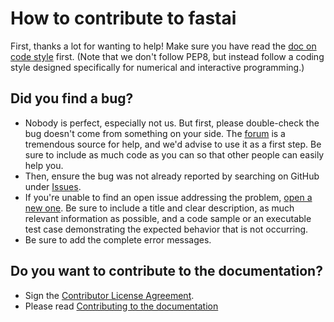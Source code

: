 # How to contribute to fastai

First, thanks a lot for wanting to help! Make sure you have read the [doc on code style](https://docs.fast.ai/dev/style.html) first. (Note that we don't follow PEP8, but instead follow a coding style designed specifically for numerical and interactive programming.)

## Did you find a bug?

* Nobody is perfect, especially not us. But first, please double-check the bug doesn't come from something on your side. The [forum](https://forums.fast.ai/) is a tremendous source for help, and we'd advise to use it as a first step. Be sure to include as much code as you can so that other people can easily help you.
* Then, ensure the bug was not already reported by searching on GitHub under [Issues](https://github.com/fastai/fastai_docs/issues).
* If you're unable to find an open issue addressing the problem, [open a new one](https://github.com/fastai/fastai_docs/issues/new). Be sure to include a title and clear description, as much relevant information as possible, and a code sample or an executable test case demonstrating the expected behavior that is not occurring.
* Be sure to add the complete error messages.

## Do you want to contribute to the documentation?

* Sign the [Contributor License Agreement](https://www.clahub.com/agreements/fastai/fastai_docs).
* Please read [Contributing to the documentation](https://docs.fast.ai/gen_doc)


